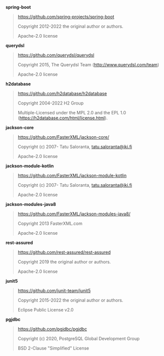**spring-boot**
>https://github.com/spring-projects/spring-boot
> 
> Copyright 2012-2022 the original author or authors.
>
> Apache-2.0 license
> 

**querydsl**

>https://github.com/querydsl/querydsl
> 
> Copyright 2015, The Querydsl Team (http://www.querydsl.com/team)
> 
> Apache-2.0 license

**h2database**

>https://github.com/h2database/h2database
> 
>Copyright 2004-2022 H2 Group
> 
> Multiple-Licensed under the MPL 2.0 and the EPL 1.0 (https://h2database.com/html/license.html).

**jackson-core**

>https://github.com/FasterXML/jackson-core/
> 
> Copyright (c) 2007- Tatu Saloranta, tatu.saloranta@iki.fi
> 
> Apache-2.0 license

**jackson-module-kotlin**

>https://github.com/FasterXML/jackson-module-kotlin
> 
> Copyright (c) 2007- Tatu Saloranta, tatu.saloranta@iki.fi
>
> Apache-2.0 license

**jackson-modules-java8**

>https://github.com/FasterXML/jackson-modules-java8/
> 
>Copyright 2013 FasterXML.com
> 
>  Apache-2.0 license

**rest-assured**

>https://github.com/rest-assured/rest-assured
> 
> Copyright 2019 the original author or authors.
> 
> Apache-2.0 license

**junit5**

>https://github.com/junit-team/junit5
> 
> Copyright 2015-2022 the original author or authors.
> 
> Eclipse Public License v2.0

**pgjdbc**

>https://github.com/pgjdbc/pgjdbc
> 
> Copyright (c) 2020, PostgreSQL Global Development Group
> 
> BSD 2-Clause "Simplified" License

